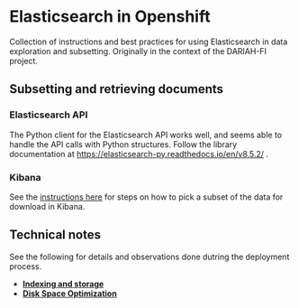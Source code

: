 # Elasticsearch in Openshift

Collection of instructions and best practices for using Elasticsearch in data exploration and subsetting. Originally in the context of the DARIAH-FI project.

## Subsetting and retrieving documents

### Elasticsearch API

The Python client for the Elasticsearch API works well, and seems able to handle the API calls with Python structures. Follow the library documentation at https://elasticsearch-py.readthedocs.io/en/v8.5.2/ .

### Kibana 

See the [instructions here](exported_query.md) for steps on how to pick a subset of the data for download in Kibana.

## Technical notes

See the following for details and observations done dutring the deployment process.

* [**Indexing and storage**](indexing.md)
* [**Disk Space Optimization**](disc_space_optimization.md)
